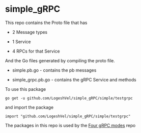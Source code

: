 # simple_gRPC
This repo contains the Proto file that has 

- 2 Message types 

- 1 Service

- 4 RPCs for that Service

And the Go files generated by compiling the proto file.

- simple.pb.go \- contains the pb messages

- simple_grpc.pb.go \- contains the gRPC Service and methods

To use this package

    go get -u github.com/LogeshVel/simple_gRPC/simple/testgrpc

and import the package

    import "github.com/LogeshVel/simple_gRPC/simple/testgrpc"


The packages in this repo is used by the [Four gRPC modes](https://github.com/LogeshVel/four_gRPC_modes) repo
